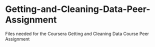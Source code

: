 Getting-and-Cleaning-Data-Peer-Assignment
=========================================

Files needed for the Coursera Getting and Cleaning Data Course Peer Assignment

